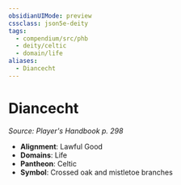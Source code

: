 ```yaml
---
obsidianUIMode: preview
cssclass: json5e-deity
tags:
  - compendium/src/phb
  - deity/celtic
  - domain/life
aliases:
  - Diancecht
---
```

# Diancecht
*Source: Player's Handbook p. 298* 

- **Alignment**: Lawful Good
- **Domains**: Life
- **Pantheon**: Celtic
- **Symbol**: Crossed oak and mistletoe branches